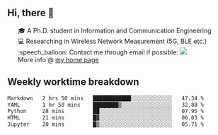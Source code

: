 <h2 > Hi, there 👋 </h3>

<div >
 <ul>
 🎓 A Ph.D. student in Information and Communication Engineering <br>
 💻 Researching in Wireless Network Measurement (5G, BLE etc.)<br>
 :speech_balloon: Contact me through email if possible: <a href="mailto:ethanjia@sjtu.edu.cn"><img src="https://img.shields.io/badge/-ethanjia@sjtu.edu.cn-c14438?style=plastic&logo=Gmail&logoColor=white&link=mailto:mailto:ethanjia@sjtu.edu.cn"></a> <br>
  More info @ <a href="https://haifengjia.github.io">my home page</a>
 </ul>
</div>

<h2 >
Weekly worktime breakdown
</h1>


<!--START_SECTION:waka-->

```txt
Markdown   2 hrs 50 mins   ████████████░░░░░░░░░░░░░   47.34 %
YAML       1 hr 58 mins    ████████▒░░░░░░░░░░░░░░░░   32.88 %
Python     28 mins         ██░░░░░░░░░░░░░░░░░░░░░░░   07.95 %
HTML       21 mins         █▓░░░░░░░░░░░░░░░░░░░░░░░   06.03 %
Jupyter    20 mins         █▒░░░░░░░░░░░░░░░░░░░░░░░   05.71 %
```

<!--END_SECTION:waka-->


